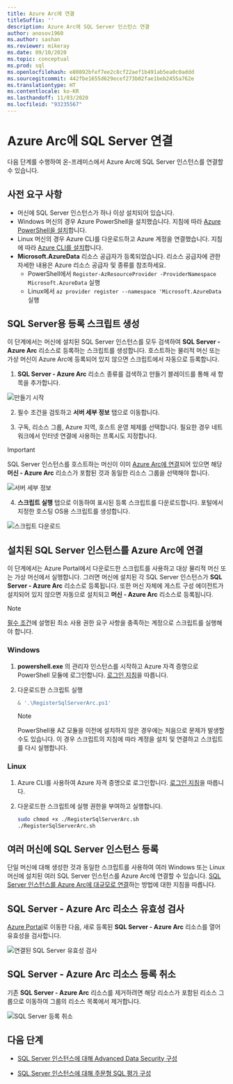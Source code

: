 ```yaml
---
title: Azure Arc에 연결
titleSuffix: ''
description: Azure Arc에 SQL Server 인스턴스 연결
author: anosov1960
ms.author: sashan
ms.reviewer: mikeray
ms.date: 09/10/2020
ms.topic: conceptual
ms.prod: sql
ms.openlocfilehash: e80892bfef7ee2c8cf22aef1b491ab5ea0c0addd
ms.sourcegitcommit: 442fbe1655d629ecef273b02fae1beb2455a762e
ms.translationtype: HT
ms.contentlocale: ko-KR
ms.lasthandoff: 11/03/2020
ms.locfileid: "93235567"
---
```

# <a name="connect-your-sql-server-to-azure-arc"></a>Azure Arc에 SQL Server 연결

다음 단계를 수행하여 온-프레미스에서 Azure Arc에 SQL Server 인스턴스를 연결할 수 있습니다.

## <a name="prerequisites"></a>사전 요구 사항

* 머신에 SQL Server 인스턴스가 하나 이상 설치되어 있습니다.
* Windows 머신의 경우 Azure PowerShell을 설치했습니다. 지침에 따라 [Azure PowerShell을 설치](/powershell/azure/install-az-ps)합니다.
* Linux 머신의 경우 Azure CLI를 다운로드하고 Azure 계정을 연결했습니다. 지침에 따라 [Azure CLI를 설치](/cli/azure/install-azure-cli-apt)합니다.
* **Microsoft.AzureData** 리소스 공급자가 등록되었습니다. 리소스 공급자에 관한 자세한 내용은 Azure 리소스 공급자 및 종류를 참조하세요.
    * PowerShell에서 `Register-AzResourceProvider -ProviderNamespace Microsoft.AzureData` 실행
    * Linux에서 `az provider register --namespace 'Microsoft.AzureData` 실행



## <a name="generate-a-registration-script-for-sql-server"></a>SQL Server용 등록 스크립트 생성

이 단계에서는 머신에 설치된 SQL Server 인스턴스를 모두 검색하여 __SQL Server - Azure Arc__ 리소스로 등록하는 스크립트를 생성합니다. 호스트하는 물리적 머신 또는 가상 머신이 Azure Arc에 등록되어 있지 않으면 스크립트에서 자동으로 등록합니다.

1. __SQL Server - Azure Arc__ 리소스 종류를 검색하고 만들기 블레이드를 통해 새 항목을 추가합니다.

![만들기 시작](media/join/start-creation-of-sql-server-azure-arc-resource.png)
    
2. 필수 조건을 검토하고 **서버 세부 정보** 탭으로 이동합니다.  

3. 구독, 리소스 그룹, Azure 지역, 호스트 운영 체제를 선택합니다. 필요한 경우 네트워크에서 인터넷 연결에 사용하는 프록시도 지정합니다.

> [!IMPORTANT]
> SQL Server 인스턴스를 호스트하는 머신이 이미 [Azure Arc에 연결](/azure/azure-arc/servers/onboard-portal)되어 있으면 해당 __머신 - Azure Arc__ 리소스가 포함된 것과 동일한 리소스 그룹을 선택해야 합니다.

![서버 세부 정보](media/join/server-details-sql-server-azure-arc.png)

4. **스크립트 실행** 탭으로 이동하여 표시된 등록 스크립트를 다운로드합니다. 포털에서 지정한 호스팅 OS용 스크립트를 생성합니다.

![스크립트 다운로드](media/join/download-script-sql-server-azure-arc.png)

## <a name="connect-the-installed-sql-server-instances-to-azure-arc"></a>설치된 SQL Server 인스턴스를 Azure Arc에 연결

이 단계에서는 Azure Portal에서 다운로드한 스크립트를 사용하고 대상 물리적 머신 또는 가상 머신에서 실행합니다. 그러면 머신에 설치된 각 SQL Server 인스턴스가 __SQL Server - Azure Arc__ 리소스로 등록됩니다. 또한 머신 자체에 게스트 구성 에이전트가 설치되어 있지 않으면 자동으로 설치되고 __머신 - Azure Arc__ 리소스로 등록됩니다.

> [!NOTE]
> [필수 조건](overview.md#prerequisites)에 설명된 최소 사용 권한 요구 사항을 충족하는 계정으로 스크립트를 실행해야 합니다.

### <a name="windows"></a>Windows

1. __powershell.exe__ 의 관리자 인스턴스를 시작하고 Azure 자격 증명으로 PowerShell 모듈에 로그인합니다. [로그인 지침](/powershell/azure/install-az-ps#sign-in)을 따릅니다.

2. 다운로드한 스크립트 실행

   ```powershell
   & '.\RegisterSqlServerArc.ps1'
   ```

   > [!NOTE]
   > PowerShell용 AZ 모듈을 이전에 설치하지 않은 경우에는 처음으로 문제가 발생할 수도 있습니다. 이 경우 스크립트의 지침에 따라 계정을 설치 및 연결하고 스크립트를 다시 실행합니다.

### <a name="linux"></a>Linux

1. Azure CLI를 사용하여 Azure 자격 증명으로 로그인합니다. [로그인 지침](/cli/azure/authenticate-azure-cli)을 따릅니다.

2. 다운로드한 스크립트에 실행 권한을 부여하고 실행합니다.

   ```bash
   sudo chmod +x ./RegisterSqlServerArc.sh
   ./RegisterSqlServerArc.sh
   ```

## <a name="register-sql-server-instances-on-multiple-machines"></a>여러 머신에 SQL Server 인스턴스 등록

단일 머신에 대해 생성한 것과 동일한 스크립트를 사용하여 여러 Windows 또는 Linux 머신에 설치된 여러 SQL Server 인스턴스를 Azure Arc에 연결할 수 있습니다. [SQL Server 인스턴스를 Azure Arc에 대규모로 연결](connect-at-scale.md)하는 방법에 대한 지침을 따릅니다.

## <a name="validate-the-sql-server---azure-arc-resources"></a>SQL Server - Azure Arc 리소스 유효성 검사

[Azure Portal](https://ms.portal.azure.com/#home)로 이동한 다음, 새로 등록된 __SQL Server - Azure Arc__ 리소스를 열어 유효성을 검사합니다.

![연결된 SQL Server 유효성 검사 ](media/join/validate-sql-server-azure-arc.png)

## <a name="un-register-the-sql-server---azure-arc-resources"></a>SQL Server - Azure Arc 리소스 등록 취소

기존 __SQL Server - Azure Arc__ 리소스를 제거하려면 해당 리소스가 포함된 리소스 그룹으로 이동하여 그룹의 리소스 목록에서 제거합니다.

![SQL Server 등록 취소](media/join/delete-sql-server-azure-arc.png)

## <a name="next-steps"></a>다음 단계

* [SQL Server 인스턴스에 대해 Advanced Data Security 구성](configure-advanced-data-security.md)

* [SQL Server 인스턴스에 대해 주문형 SQL 평가 구성](assess.md)